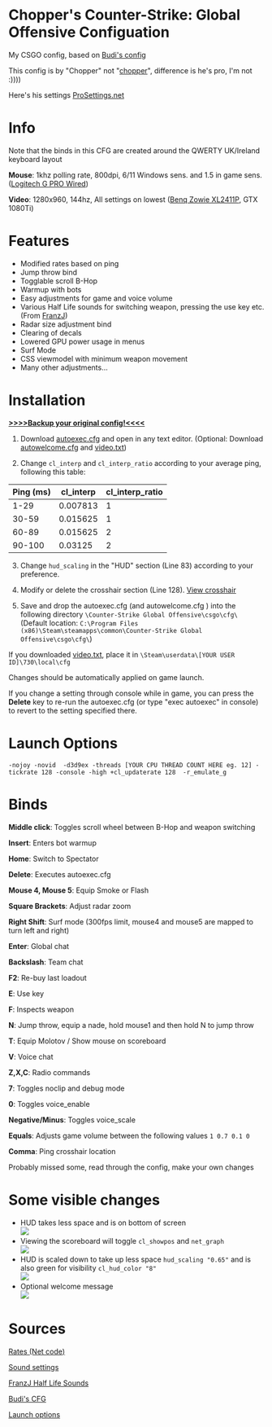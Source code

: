 # Chopper's Counter-Strike: Global Offensive Configuation
My CSGO config, based on [Budi's config](https://gist.github.com/nickbudi/3916475)

This config is by "Chopper" not "[chopper](https://liquipedia.net/counterstrike/Chopper)", difference is he's pro, I'm not :))))
 
 Here's his settings [ProSettings.net](https://prosettings.net/counterstrike/chopper/)
# Info
Note that the binds in this CFG are created around the QWERTY UK/Ireland keyboard layout

 **Mouse**: 1khz polling rate, 800dpi, 6/11 Windows sens. and 1.5 in game sens. ([Logitech G PRO Wired](https://www.amazon.co.uk/gp/product/B07L9FJS98))
 
 **Video**: 1280x960, 144hz, All settings on lowest ([Benq Zowie XL2411P](https://www.amazon.co.uk/BenQ-XL2411P-Sports-Adjustable-eQualizer/dp/B075JGL4WV), GTX 1080Ti)
 
# Features
* Modified rates based on ping
* Jump throw bind
* Togglable scroll B-Hop
* Warmup with bots
* Easy adjustments for game and voice volume
* Various Half Life sounds for switching weapon, pressing the use key etc. (From [FranzJ](https://www.youtube.com/watch?v=KIck3ZEXIfU))
* Radar size adjustment bind
* Clearing of decals
* Lowered GPU power usage in menus
* Surf Mode
* CSS viewmodel with minimum weapon movement
* Many other adjustments...

# Installation
[**>>>>Backup your original config!<<<<**](https://youtu.be/tsXrdzcbmbM?t=30)

1. Download [autoexec.cfg](https://raw.githubusercontent.com/Chopper1337/CSGO-CFG/master/autoexec.cfg) and open in any text editor. 
(Optional: Download [autowelcome.cfg](https://raw.githubusercontent.com/Chopper1337/CSGO-CFG/master/autowelcome.cfg) and [video.txt](https://raw.githubusercontent.com/Chopper1337/CSGO-CFG/master/video.txt))

2. Change `cl_interp` and `cl_interp_ratio` according to your average ping, following this table:

| Ping (ms) | cl_interp | cl_interp_ratio    |
|-----------|-----------|-------------------|
| 1-29      | 0.007813  | 1 |
| 30-59     | 0.015625  | 1 |
| 60-89     | 0.015625  | 2 |
| 90-100    | 0.03125   | 2 |

3. Change `hud_scaling` in the "HUD" section (Line 83) according to your preference.

4. Modify or delete the crosshair section (Line 128). [View crosshair](https://github.com/Chopper1337/CSGO-CFG/raw/master/Screenshots/0screenshot.jpg)

5. Save and drop the autoexec.cfg (and autowelcome.cfg ) into the following directory
`\Counter-Strike Global Offensive\csgo\cfg\`<br>
(Default location:
`C:\Program Files (x86)\Steam\steamapps\common\Counter-Strike Global Offensive\csgo\cfg\`)

If you downloaded [video.txt](https://raw.githubusercontent.com/Chopper1337/CSGO-CFG/master/video.txt), place it in
`\Steam\userdata\[YOUR USER ID]\730\local\cfg`

Changes should be automatically applied on game launch.

If you change a setting through console while in game, you can press the **Delete** key to re-run the autoexec.cfg (or type "exec autoexec" in console) to revert to the setting specified there.

# Launch Options

`-nojoy -novid  -d3d9ex -threads [YOUR CPU THREAD COUNT HERE eg. 12] -tickrate 128 -console -high +cl_updaterate 128  -r_emulate_g`

# Binds
**Middle click**: Toggles scroll wheel between B-Hop and weapon switching

**Insert**: Enters bot warmup

**Home**: Switch to Spectator

**Delete**: Executes autoexec.cfg

**Mouse 4, Mouse 5**: Equip Smoke or Flash

**Square Brackets**: Adjust radar zoom

**Right Shift**: Surf mode (300fps limit, mouse4 and mouse5 are mapped to turn left and right)

**Enter**: Global chat

**Backslash**: Team chat

**F2**: Re-buy last loadout

**E**: Use key

**F**: Inspects weapon

**N**: Jump throw, equip a nade, hold mouse1 and then hold N to jump throw

**T**: Equip Molotov / Show mouse on scoreboard

**V**: Voice chat

**Z,X,C**: Radio commands

**7**: Toggles noclip and debug mode

**0**: Toggles voice_enable

**Negative/Minus**: Toggles voice_scale

**Equals**: Adjusts game volume between the following values `1 0.7 0.1 0`

**Comma**: Ping crosshair location

Probably missed some, read through the config, make your own changes

# Some visible changes

* HUD takes less space and is on bottom of screen <br>
![](https://github.com/Chopper1337/CSGO-CFG/raw/master/Screenshots/players-alive.jpg)
* Viewing the scoreboard will toggle `cl_showpos` and `net_graph` <br>
![](https://github.com/Chopper1337/CSGO-CFG/raw/master/Screenshots/scoreboard-info.jpg)
* HUD is scaled down to take up less space `hud_scaling "0.65"` and is also green for visibility `cl_hud_color "8"`<br>
![](https://github.com/Chopper1337/CSGO-CFG/raw/master/Screenshots/0screenshot.jpg)
* Optional welcome message <br>
![](https://github.com/Chopper1337/CSGO-CFG/raw/master/Screenshots/welcome%20message.jpg)

# Sources

[Rates (Net code)](https://steamcommunity.com/sharedfiles/filedetails/?id=795437982)

[Sound settings](https://steamcommunity.com/sharedfiles/filedetails/?id=703059693)

[FranzJ Half Life Sounds](https://www.youtube.com/watch?v=KIck3ZEXIfU)

[Budi's CFG](https://gist.github.com/nickbudi/3916475)

[Launch options](https://totalcsgo.com/launch-options)
